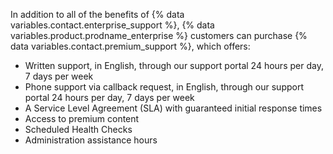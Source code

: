 In addition to all of the benefits of {% data variables.contact.enterprise_support %}, {% data variables.product.prodname_enterprise %} customers can purchase {% data variables.contact.premium_support %}, which offers:
  - Written support, in English, through our support portal 24 hours per day, 7 days per week
  - Phone support via callback request, in English, through our support portal 24 hours per day, 7 days per week
  - A Service Level Agreement (SLA) with guaranteed initial response times
  - Access to premium content
  - Scheduled Health Checks
  - Administration assistance hours